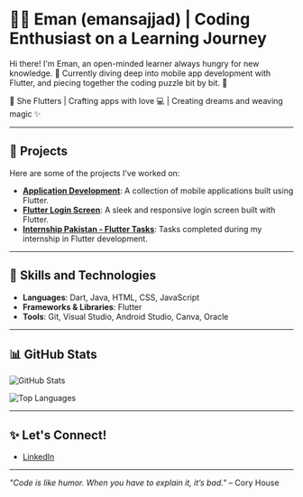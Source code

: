 # 👩‍💻 Eman (emansajjad) | Coding Enthusiast on a Learning Journey 

Hi there! I'm Eman, an open-minded learner always hungry for new knowledge. 🌱 Currently diving deep into mobile app development with Flutter, and piecing together the coding puzzle bit by bit. 🚀

🦋 She Flutters | Crafting apps with love 💻 | Creating dreams and weaving magic ✨



---

## 🚧 Projects

Here are some of the projects I've worked on:
- **[Application Development](https://github.com/emansajjad/Application-Development)**: A collection of mobile applications built using Flutter.
- **[Flutter Login Screen](https://github.com/emansajjad/Flutter_login_screen)**: A sleek and responsive login screen built with Flutter.
- **[Internship Pakistan - Flutter Tasks](https://github.com/emansajjad/IP-Flutter-Development24-Tasks)**: Tasks completed during my internship in Flutter development.

---

## 🌟 Skills and Technologies
- **Languages**: Dart, Java, HTML, CSS, JavaScript
- **Frameworks & Libraries**: Flutter
- **Tools**: Git, Visual Studio, Android Studio, Canva, Oracle

---

## 📊 GitHub Stats
![GitHub Stats](https://github-readme-stats.vercel.app/api?username=emansajjad&show_icons=true&theme=radical)

![Top Languages](https://github-readme-stats.vercel.app/api/top-langs/?username=emansajjad&layout=compact&theme=radical)

---

## ✨ Let's Connect!
- [LinkedIn](https://www.linkedin.com/in/emansajjad)

---

_"Code is like humor. When you have to explain it, it’s bad."_ – Cory House
